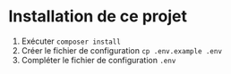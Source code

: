 # Installation de ce projet

1. Exécuter `composer install`
2. Créer le fichier de configuration `cp .env.example .env`
3. Compléter le fichier de configuration `.env`
